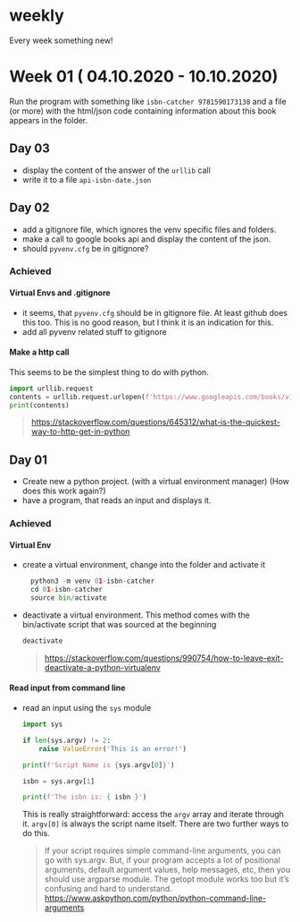 # weekly

Every week something new!

# Week 01 ( 04.10.2020 - 10.10.2020)

Run the program with something like `isbn-catcher 9781590173138` and a file (or more) with the html/json code containing information about this book appears in the folder.

## Day 03
- display the content of the answer of the `urllib` call
- write it to a file `api-isbn-date.json`

## Day 02
- add a gitignore file, which ignores the venv specific files and folders.
- make a call to google books api and display the content of the json.
- should `pyvenv.cfg` be in gitignore?

### Achieved
#### Virtual Envs and .gitignore
- it seems, that `pyvenv.cfg` should be in gitignore file. At least github does this too. This is no good reason, but I think it is an indication for this.
- add all pyvenv related stuff to gitignore

#### Make a http call
This seems to be the simplest thing to do with python.

``` python
import urllib.request
contents = urllib.request.urlopen(f'https://www.googleapis.com/books/v1/volumes?q=isbn{isbn}')
print(contents)
``` 
> https://stackoverflow.com/questions/645312/what-is-the-quickest-way-to-http-get-in-python

## Day 01
- Create new a python project. (with a virtual environment manager) (How does this work again?) 
- have a program, that reads an input and displays it.

### Achieved

#### Virtual Env
- create a virtual environment, change into the folder and activate it
  ``` python
    python3 -m venv 01-isbn-catcher
    cd 01-isbn-catcher
    source bin/activate
  ```
- deactivate a virtual environment. This method comes with the bin/activate script that was sourced at the beginning
  ``` s
  deactivate
  ```
  > https://stackoverflow.com/questions/990754/how-to-leave-exit-deactivate-a-python-virtualenv

#### Read input from command line
- read an input using the `sys` module
  ``` python
  import sys

  if len(sys.argv) != 2:
      raise ValueError('This is an error!')

  print(f'Script Name is {sys.argv[0]}')

  isbn = sys.argv[1]

  print(f'The isbn is: { isbn }')
  ```
    This is really straightforward:
    access the `argv` array and iterate through it. `argv[0]` is always the script name itself. There are two further ways to do this.
    > If your script requires simple command-line arguments, you can go with sys.argv. But, if your program accepts a lot of positional arguments, default argument values, help messages, etc, then you should use argparse module. The getopt module works too but it’s confusing and hard to understand.
    > https://www.askpython.com/python/python-command-line-arguments

